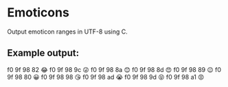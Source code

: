 # Emoticons

Output emoticon ranges in UTF-8 using C.

## Example output:

f0 9f 98 82 😂
f0 9f 98 9c 😜
f0 9f 98 8a 😊
f0 9f 98 8d 😍
f0 9f 98 89 😉
f0 9f 98 80 😀
f0 9f 98 98 😘
f0 9f 98 ad 😭
f0 9f 98 9d 😝
f0 9f 98 a1 😡
